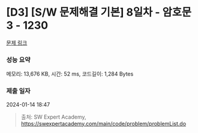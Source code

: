# [D3] [S/W 문제해결 기본] 8일차 - 암호문3 - 1230 

[문제 링크](https://swexpertacademy.com/main/code/problem/problemDetail.do?contestProbId=AV14zIwqAHwCFAYD) 

### 성능 요약

메모리: 13,676 KB, 시간: 52 ms, 코드길이: 1,284 Bytes

### 제출 일자

2024-01-14 18:47



> 출처: SW Expert Academy, https://swexpertacademy.com/main/code/problem/problemList.do